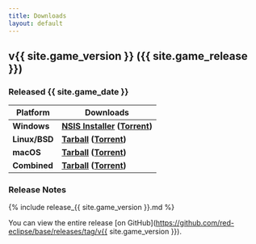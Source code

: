 ```yaml
---
title: Downloads
layout: default
---
```


## v{{ site.game_version }} ({{ site.game_release }})
### Released {{ site.game_date }}

Platform      | Downloads 
--------------|-----------
**Windows**   | **[NSIS Installer](/download/win) ([Torrent](https://redeclipse.net/torrent/win))**
**Linux/BSD** | **[Tarball](/download/nix) ([Torrent](https://redeclipse.net/torrent/nix))**
**macOS**     | **[Tarball](/download/mac) ([Torrent](https://redeclipse.net/torrent/mac))**
**Combined**  | **[Tarball](/download/combined) ([Torrent](https://redeclipse.net/torrent/combined))**

### Release Notes

{% include release_{{ site.game_version }}.md %}

You can view the entire release [on GitHub](https://github.com/red-eclipse/base/releases/tag/v{{ site.game_version }}).

